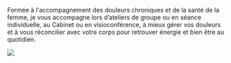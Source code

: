 Formée à l'accompagnement des douleurs chroniques et de la santé de la femme, je vous accompagne lors d’ateliers de groupe ou en séance individuelle, au Cabinet ou en visioconférence, à mieux gérer vos douleurs et à vous réconcilier avec votre corps pour retrouver énergie et bien être au quotidien. 

![](/img/sophie-loosveldt-sophrologie-et-endométriose.jpg)
